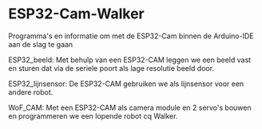 # ESP32-Cam-Walker
Programma's en informatie om met de ESP32-Cam binnen de Arduino-IDE aan de slag te gaan

ESP32_beeld:
Met behulp van een ESP32-CAM leggen we een beeld vast en sturen dat via de seriele poort als lage resolutie beeld door.

ESP32_lijnsensor:
De ESP32-CAM gebruiken we als lijnsensor voor een andere robot.

WoF_CAM:
Met een ESP32-CAM als camera module en 2 servo's bouwen en programmeren we een lopende robot cq Walker.

